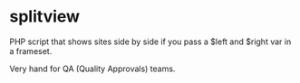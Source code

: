 splitview
=========

PHP script that shows sites side by side if you pass a $left and $right var in a frameset.

Very hand for QA (Quality Approvals) teams.
